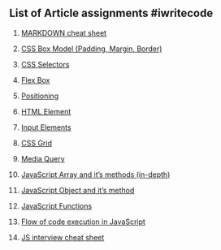 ## List of Article assignments #iwritecode

1. [MARKDOWN cheat sheet](https://pranavmathur.hashnode.dev/markdown-cheat-sheet)

2. [CSS Box Model (Padding, Margin, Border)](https://pranavmathur.hashnode.dev/css-box-model)

3. [CSS Selectors](https://pranavmathur.hashnode.dev/css-selectors)

4. [Flex Box](https://pranavmathur.hashnode.dev/css-flexible-box)

5. [Positioning](https://pranavmathur.hashnode.dev/css-positioning)

6. [HTML Element](https://pranavmathur.hashnode.dev/html-elements)

7. [Input Elements](https://pranavmathur.hashnode.dev/html-input-elements)

8. [CSS Grid](https://pranavmathur.hashnode.dev/css-grid)

9. [Media Query](https://pranavmathur.hashnode.dev/media-queries)

10. [JavaScript Array and it’s methods (in-depth)](https://pranavmathur.hashnode.dev/arrays-in-javascript)

11. [JavaScript Object and it’s method](https://pranavmathur.hashnode.dev/javascript-objects-and-their-methods)

12. [JavaScript Functions]()

13. [Flow of code execution in JavaScript]()

14. [JS interview cheat sheet]()
    <!-- scope (lexical, block, chaining), single-thread (how and why with diagram), call-stack, hoisting -->
